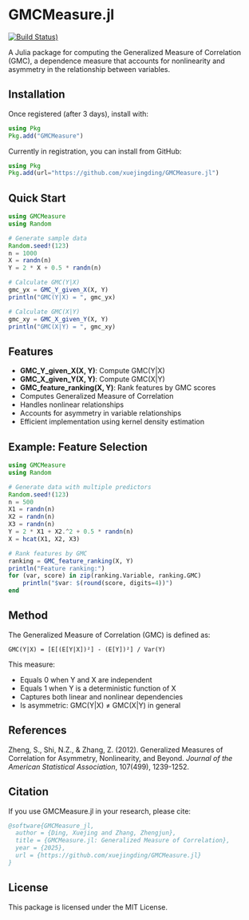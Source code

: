 # GMCMeasure.jl

[![Build Status](https://github.com/xuejingding/GMCMeasure.jl/workflows/CI/badge.svg))](https://github.com/xuejingding/GMCMeasure.jl/actions)

A Julia package for computing the Generalized Measure of Correlation (GMC), a dependence measure that accounts for nonlinearity and asymmetry in the relationship between variables.

## Installation

Once registered (after 3 days), install with:
```julia
using Pkg
Pkg.add("GMCMeasure")
```

Currently in registration, you can install from GitHub:
```julia
using Pkg
Pkg.add(url="https://github.com/xuejingding/GMCMeasure.jl")
```

## Quick Start

```julia
using GMCMeasure
using Random

# Generate sample data
Random.seed!(123)
n = 1000
X = randn(n)
Y = 2 * X + 0.5 * randn(n)

# Calculate GMC(Y|X)
gmc_yx = GMC_Y_given_X(X, Y)
println("GMC(Y|X) = ", gmc_yx)

# Calculate GMC(X|Y)  
gmc_xy = GMC_X_given_Y(X, Y)
println("GMC(X|Y) = ", gmc_xy)
```

## Features

- **GMC_Y_given_X(X, Y)**: Compute GMC(Y|X)
- **GMC_X_given_Y(X, Y)**: Compute GMC(X|Y)  
- **GMC_feature_ranking(X, Y)**: Rank features by GMC scores
- Computes Generalized Measure of Correlation
- Handles nonlinear relationships
- Accounts for asymmetry in variable relationships
- Efficient implementation using kernel density estimation

## Example: Feature Selection

```julia
using GMCMeasure
using Random

# Generate data with multiple predictors
Random.seed!(123)
n = 500
X1 = randn(n)
X2 = randn(n) 
X3 = randn(n)
Y = 2 * X1 + X2.^2 + 0.5 * randn(n)
X = hcat(X1, X2, X3)

# Rank features by GMC
ranking = GMC_feature_ranking(X, Y)
println("Feature ranking:")
for (var, score) in zip(ranking.Variable, ranking.GMC)
    println("$var: $(round(score, digits=4))")
end
```

## Method

The Generalized Measure of Correlation (GMC) is defined as:

```
GMC(Y|X) = [E[(E[Y|X])²] - (E[Y])²] / Var(Y)
```

This measure:
- Equals 0 when Y and X are independent
- Equals 1 when Y is a deterministic function of X
- Captures both linear and nonlinear dependencies
- Is asymmetric: GMC(Y|X) ≠ GMC(X|Y) in general

## References

Zheng, S., Shi, N.Z., & Zhang, Z. (2012). Generalized Measures of Correlation for Asymmetry, Nonlinearity, and Beyond. *Journal of the American Statistical Association*, 107(499), 1239-1252.

## Citation

If you use GMCMeasure.jl in your research, please cite:
```bibtex
@software{GMCMeasure_jl,
  author = {Ding, Xuejing and Zhang, Zhengjun},
  title = {GMCMeasure.jl: Generalized Measure of Correlation},
  year = {2025},
  url = {https://github.com/xuejingding/GMCMeasure.jl}
}
```

## License

This package is licensed under the MIT License.
